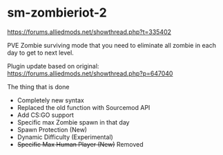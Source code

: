 # sm-zombieriot-2

https://forums.alliedmods.net/showthread.php?t=335402

 PVE Zombie surviving mode that you need to eliminate all zombie in each day to get to next level.

Plugin update based on original: https://forums.alliedmods.net/showthread.php?p=647040  
 
 The thing that is done
- Completely new syntax
- Replaced the old function with Sourcemod API
- Add CS:GO support
- Specific max Zombie spawn in that day
- Spawn Protection (New)
- Dynamic Difficulty (Experimental)
- ~~Specific Max Human Player (New)~~ Removed
